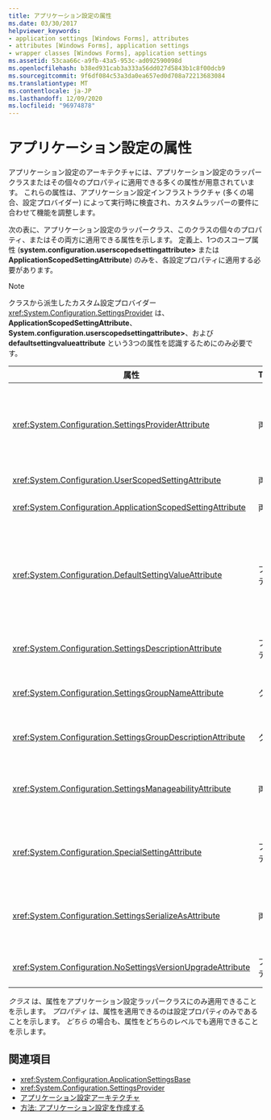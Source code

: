 ```yaml
---
title: アプリケーション設定の属性
ms.date: 03/30/2017
helpviewer_keywords:
- application settings [Windows Forms], attributes
- attributes [Windows Forms], application settings
- wrapper classes [Windows Forms], application settings
ms.assetid: 53caa66c-a9fb-43a5-953c-ad092590098d
ms.openlocfilehash: b38ed931cab3a333a56dd027d5843b1c8f00dcb9
ms.sourcegitcommit: 9f6df084c53a3da0ea657ed0d708a72213683084
ms.translationtype: MT
ms.contentlocale: ja-JP
ms.lasthandoff: 12/09/2020
ms.locfileid: "96974878"
---
```

# <a name="application-settings-attributes"></a>アプリケーション設定の属性
アプリケーション設定のアーキテクチャには、アプリケーション設定のラッパークラスまたはその個々のプロパティに適用できる多くの属性が用意されています。 これらの属性は、アプリケーション設定インフラストラクチャ (多くの場合、設定プロバイダー) によって実行時に検査され、カスタムラッパーの要件に合わせて機能を調整します。  
  
 次の表に、アプリケーション設定のラッパークラス、このクラスの個々のプロパティ、またはその両方に適用できる属性を示します。 定義上、1つのスコープ属性 (**system.configuration.userscopedsettingattribute>** または **ApplicationScopedSettingAttribute**) のみを、各設定プロパティに適用する必要があります。  
  
> [!NOTE]
> クラスから派生したカスタム設定プロバイダー <xref:System.Configuration.SettingsProvider> は、 **ApplicationScopedSettingAttribute**、 **System.configuration.userscopedsettingattribute>**、および **defaultsettingvalueattribute** という3つの属性を認識するためにのみ必要です。  
  
|属性|Target|説明|  
|---------------|------------|-----------------|  
|<xref:System.Configuration.SettingsProviderAttribute>|両方|永続化に使用する設定プロバイダーの短い名前を指定します。<br /><br /> この属性が指定されていない場合、既定のプロバイダーである <xref:System.Configuration.LocalFileSettingsProvider> が想定されます。|  
|<xref:System.Configuration.UserScopedSettingAttribute>|両方|プロパティをユーザースコープのアプリケーション設定として定義します。|  
|<xref:System.Configuration.ApplicationScopedSettingAttribute>|両方|アプリケーションスコープのアプリケーション設定としてプロパティを定義します。|  
|<xref:System.Configuration.DefaultSettingValueAttribute>|プロパティ|プロバイダーによって、このプロパティのハードコーディングされた既定値に逆シリアル化できる文字列を指定します。<br /><br /> は <xref:System.Configuration.LocalFileSettingsProvider> この属性を必要とせず、既に永続化されている値がある場合に、この属性によって提供される値をオーバーライドします。|  
|<xref:System.Configuration.SettingsDescriptionAttribute>|プロパティ|主にランタイムおよびデザイン時ツールによって使用される、個々の設定についての説明のテストを提供します。|  
|<xref:System.Configuration.SettingsGroupNameAttribute>|クラス|設定グループの明示的な名前を提供します。 この属性が指定されていない場合、は <xref:System.Configuration.ApplicationSettingsBase> ラッパークラス名を使用します。|  
|<xref:System.Configuration.SettingsGroupDescriptionAttribute>|クラス|設定グループについての説明のテストを提供します。主に実行時およびデザイン時のツールによって使用されます。|  
|<xref:System.Configuration.SettingsManageabilityAttribute>|両方|設定グループまたはプロパティに提供する必要のある、0個以上の管理サービスを指定します。 使用可能なサービスは、列挙体によって記述され <xref:System.Configuration.SettingsManageability> ます。|  
|<xref:System.Configuration.SpecialSettingAttribute>|プロパティ|設定が、設定プロバイダーによって特別に処理されることを示す、接続文字列などの特別な事前定義されたカテゴリに属していることを示します。 この属性の定義済みのカテゴリは、列挙体によって定義され <xref:System.Configuration.SpecialSetting> ます。|  
|<xref:System.Configuration.SettingsSerializeAsAttribute>|両方|設定グループまたはプロパティに対して推奨されるシリアル化メカニズムを指定します。 使用できるシリアル化機構は、列挙体によって定義され <xref:System.Configuration.SettingsSerializeAs> ます。|  
|<xref:System.Configuration.NoSettingsVersionUpgradeAttribute>|プロパティ|設定プロバイダーが、マークされたプロパティのすべてのアプリケーションアップグレード機能を無効にする必要があることを指定します。|  
  
 *クラス* は、属性をアプリケーション設定ラッパークラスにのみ適用できることを示します。 *プロパティ* は、属性を適用できるのは設定プロパティのみであることを示します。 *どちら* の場合も、属性をどちらのレベルでも適用できることを示します。  
  
## <a name="see-also"></a>関連項目

- <xref:System.Configuration.ApplicationSettingsBase>
- <xref:System.Configuration.SettingsProvider>
- [アプリケーション設定アーキテクチャ](application-settings-architecture.md)
- [方法: アプリケーション設定を作成する](how-to-create-application-settings.md)
